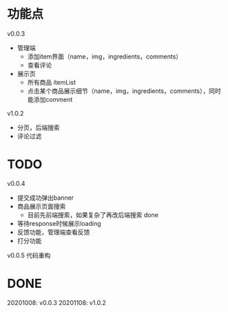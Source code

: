 # 功能点
v0.0.3
- 管理端
  - 添加item界面（name，img，ingredients，comments）
  - 查看评论
- 展示页
  - 所有商品 itemList
  - 点击某个商品展示细节（name，img，ingredients，comments），同时能添加comment

v1.0.2
- 分页，后端搜索
- 评论过滤

# TODO
v0.0.4
- 提交成功弹出banner
- 商品展示页面搜索
  - 目前先前端搜索，如果复杂了再改后端搜索 done
- 等待response时候展示loading
- 反馈功能，管理端查看反馈
- 打分功能

v0.0.5
代码重构

# DONE
20201008: v0.0.3
20201108: v1.0.2




